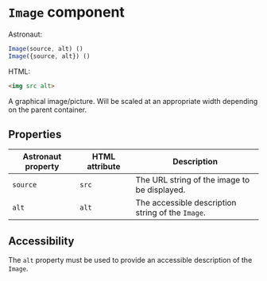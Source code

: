 # `Image` component
Astronaut:
```javascript
Image(source, alt) ()
Image({source, alt}) ()
```

HTML:
```html
<img src alt>
```

A graphical image/picture. Will be scaled at an appropriate width depending on the parent container.

## Properties
| Astronaut property | HTML attribute | Description |
|---|---|---|
| `source` | `src` | The URL string of the image to be displayed. |
| `alt` | `alt` | The accessible description string of the `Image`. |

## Accessibility
The `alt` property must be used to provide an accessible description of the `Image`.